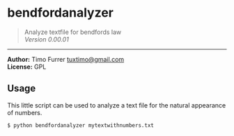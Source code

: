 # bendfordanalyzer
> Analyze textfile for bendfords law<br />
> *Version 0.00.01*<br />

***

**Author:** Timo Furrer <tuxtimo@gmail.com><br />
**License:** GPL<br />

## Usage

This little script can be used to analyze a text file for the natural appearance of numbers. 

    $ python bendfordanalyzer mytextwithnumbers.txt
